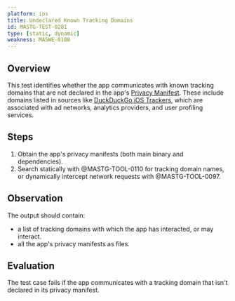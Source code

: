 ```yaml
---
platform: ios
title: Undeclared Known Tracking Domains
id: MASTG-TEST-0281
type: [static, dynamic]
weakness: MASWE-0108
---
```


## Overview

This test identifies whether the app communicates with known tracking domains that are not declared in the app's [Privacy Manifest](https://developer.apple.com/documentation/bundleresources/privacy_manifest_files). These include domains listed in sources like [DuckDuckGo iOS Trackers](https://github.com/duckduckgo/tracker-blocklists/blob/main/web/v5/ios-tds.json), which are associated with ad networks, analytics providers, and user profiling services.

## Steps

1. Obtain the app's privacy manifests (both main binary and dependencies). 
2. Search statically with @MASTG-TOOL-0110 for tracking domain names, or dynamically intercept network requests with @MASTG-TOOL-0097.

## Observation

The output should contain:

- a list of tracking domains with which the app has interacted, or may interact.
- all the app's privacy manifests as files.

## Evaluation

The test case fails if the app communicates with a tracking domain that isn't declared in its privacy manifest.
